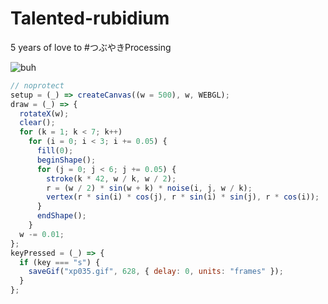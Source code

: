 # Talented-rubidium
5 years of love to #つぶやきProcessing

![buh](https://github.com/nicolasbaez/Talented-rubidium/blob/main/xp035.gif)
```javascript
// noprotect
setup = (_) => createCanvas((w = 500), w, WEBGL);
draw = (_) => {
  rotateX(w);
  clear();
  for (k = 1; k < 7; k++)
    for (i = 0; i < 3; i += 0.05) {
      fill(0);
      beginShape();
      for (j = 0; j < 6; j += 0.05) {
        stroke(k * 42, w / k, w / 2);
        r = (w / 2) * sin(w + k) * noise(i, j, w / k);
        vertex(r * sin(i) * cos(j), r * sin(i) * sin(j), r * cos(i));
      }
      endShape();
    }
  w -= 0.01;
};
keyPressed = (_) => {
  if (key === "s") {
    saveGif("xp035.gif", 628, { delay: 0, units: "frames" });
  }
};

